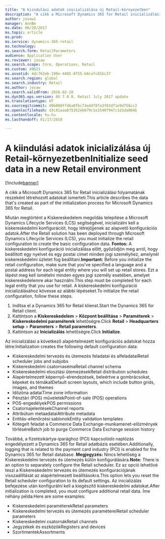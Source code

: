 ```yaml
---
title: "A kiindulási adatok inicializálása új Retail-környezetben"
description: "A cikk a Microsoft Dynamics 365 for Retail inicializálási folyamatának részeként létrehozott adatokat ismerteti."
author: josaw1
manager: AnnBe
ms.date: 06/20/2017
ms.topic: article
ms.prod: 
ms.service: dynamics-365-retail
ms.technology: 
ms.search.form: RetailParameters
audience: Application User
ms.reviewer: josaw
ms.search.scope: Core, Operations, Retail
ms.custom: 49621
ms.assetid: 4dc762eb-190e-4485-8f55-b0cafc81bc37
ms.search.region: global
ms.search.industry: Retail
ms.author: josaw
ms.search.validFrom: 2016-02-28
ms.dyn365.ops.version: AX 7.0.0, Retail July 2017 update
ms.translationtype: HT
ms.sourcegitcommit: d9b080ff46a0fbc73ed4f8fa3f03d71e9d758cc2
ms.openlocfilehash: d3c81aaa675352eb679c1e1540f947c1d1da804b
ms.contentlocale: hu-hu
ms.lasthandoff: 01/17/2018

---
```


# <a name="initialize-seed-data-in-a-new-retail-environment"></a><span data-ttu-id="a2cb0-103">A kiindulási adatok inicializálása új Retail-környezetben</span><span class="sxs-lookup"><span data-stu-id="a2cb0-103">Initialize seed data in a new Retail environment</span></span>

[!include[banner](includes/banner.md)]


<span data-ttu-id="a2cb0-104">A cikk a Microsoft Dynamics 365 for Retail inicializálási folyamatának részeként létrehozott adatokat ismerteti.</span><span class="sxs-lookup"><span data-stu-id="a2cb0-104">This article describes the data that's created as part of the initialization process for Microsoft Dynamics 365 for Retail.</span></span>

<span data-ttu-id="a2cb0-105">Miután megtörtént a Kiskereskedelem megoldás telepítése a Microsoft Dynamics Lifecycle Services (LCS) segítségével, inicializálni kell a kiskereskedelmi konfigurációt, hogy létrejöjjenek az alapvető konfigurációs adatok.</span><span class="sxs-lookup"><span data-stu-id="a2cb0-105">After the Retail solution has been deployed through Microsoft Dynamics Lifecycle Services (LCS), you must initialize the retail configuration to create the basic configuration data.</span></span> <span data-ttu-id="a2cb0-106">**Fontos:** A kiskereskedelmi konfiguráció inicializálása előtt, győződjön meg arról, hogy beállított egy nyelvet és egy postai címet minden jogi személyhez, amelynél kiskereskedelmi üzletet fog beállítani.</span><span class="sxs-lookup"><span data-stu-id="a2cb0-106">**Important:** Before you initialize the retail configuration, make sure that you've specified a language and a postal address for each legal entity where you will set up retail stores.</span></span> <span data-ttu-id="a2cb0-107">Ezt a lépést meg kell ismételni minden egyes jogi személy esetében, amelyet kiskereskedelemre akar használni.</span><span class="sxs-lookup"><span data-stu-id="a2cb0-107">This step must be completed for each legal entity that you use for retail.</span></span> <span data-ttu-id="a2cb0-108">A kiskereskedelmi konfiguráció inicializálásához kövesse az alábbi lépéseket.</span><span class="sxs-lookup"><span data-stu-id="a2cb0-108">To initialize the retail configuration, follow these steps.</span></span>

1.  <span data-ttu-id="a2cb0-109">Indítsa el a Dynamics 365 for Retail klienst.</span><span class="sxs-lookup"><span data-stu-id="a2cb0-109">Start the Dynamics 365 for Retail client.</span></span>
2.  <span data-ttu-id="a2cb0-110">Kattintson a **Kiskereskedelem** &gt; **Központ beállítása** &gt; **Paraméterek** &gt; **Kiskereskedelmi paraméterek** lehetőségre.</span><span class="sxs-lookup"><span data-stu-id="a2cb0-110">Click **Retail** &gt; **Headquarters setup** &gt; **Parameters** &gt; **Retail parameters**.</span></span>
3.  <span data-ttu-id="a2cb0-111">Kattintson az **Inicializálás** lehetőségre.</span><span class="sxs-lookup"><span data-stu-id="a2cb0-111">Click **Initialize**.</span></span>

<span data-ttu-id="a2cb0-112">Az inicializálási a következő alapértelmezett konfigurációs adatokat hozza létre:</span><span class="sxs-lookup"><span data-stu-id="a2cb0-112">Initialization creates the following default configuration data:</span></span>

-   <span data-ttu-id="a2cb0-113">Kiskereskedelmi tervezés és ütemezés feladatai és alfeladatai</span><span class="sxs-lookup"><span data-stu-id="a2cb0-113">Retail scheduler jobs and subjobs</span></span>
-   <span data-ttu-id="a2cb0-114">Kiskereskedelmi csatornaséma</span><span class="sxs-lookup"><span data-stu-id="a2cb0-114">Retail channel schema</span></span>
-   <span data-ttu-id="a2cb0-115">Kiskereskedelmi elosztási ütemezések</span><span class="sxs-lookup"><span data-stu-id="a2cb0-115">Retail distribution schedules</span></span>
-   <span data-ttu-id="a2cb0-116">Alapértelmezett képernyő-elrendezések, beleértve a gombrácsokat, képeket és témákat</span><span class="sxs-lookup"><span data-stu-id="a2cb0-116">Default screen layouts, which include button grids, images, and themes</span></span>
-   <span data-ttu-id="a2cb0-117">Időzóna adatai</span><span class="sxs-lookup"><span data-stu-id="a2cb0-117">Time zone information</span></span>
-   <span data-ttu-id="a2cb0-118">Pénztári (POS) műveletek</span><span class="sxs-lookup"><span data-stu-id="a2cb0-118">Point-of-sale (POS) operations</span></span>
-   <span data-ttu-id="a2cb0-119">POS-engedélyek</span><span class="sxs-lookup"><span data-stu-id="a2cb0-119">POS permissions</span></span>
-   <span data-ttu-id="a2cb0-120">Csatornajelentések</span><span class="sxs-lookup"><span data-stu-id="a2cb0-120">Channel reports</span></span>
-   <span data-ttu-id="a2cb0-121">Attribútum metaadatai</span><span class="sxs-lookup"><span data-stu-id="a2cb0-121">Attribute metadata</span></span>
-   <span data-ttu-id="a2cb0-122">Entitás-ellenőrzési sablonok</span><span class="sxs-lookup"><span data-stu-id="a2cb0-122">Entity validation templates</span></span>
-   <span data-ttu-id="a2cb0-123">Kötegelt feladat a Commerce Data Exchange-munkamenet-előzmények törlésére</span><span class="sxs-lookup"><span data-stu-id="a2cb0-123">Batch job to purge Commerce Data Exchange session history</span></span>

<span data-ttu-id="a2cb0-124">Továbbá, a fizetésikártya-iparághoz (PCI) kapcsolódó naplózás engedélyezett a Dynamics 365 for Retail adatbázis esetében.</span><span class="sxs-lookup"><span data-stu-id="a2cb0-124">Additionally, logging that is related to the payment card industry (PCI) is enabled for the Dynamics 365 for Retail database.</span></span> <span data-ttu-id="a2cb0-125">**Megjegyzés:** Nincs lehetőség a Kiskereskedelmi tervezés és ütemezés külön konfigurálására.</span><span class="sxs-lookup"><span data-stu-id="a2cb0-125">**Note:** There is an option to separately configure the Retail scheduler.</span></span> <span data-ttu-id="a2cb0-126">Ez az opció lehetővé teszi a Kiskereskedelmi tervezés és ütemezés konfigurációjának visszaállítását az alapértelmezett beállításokra.</span><span class="sxs-lookup"><span data-stu-id="a2cb0-126">This option lets you reset the Retail scheduler configuration to its default settings.</span></span> <span data-ttu-id="a2cb0-127">Az inicializálás befejezése után konfigurálni kell a kiegészítő kiskereskedelmi adatokat.</span><span class="sxs-lookup"><span data-stu-id="a2cb0-127">After initialization is completed, you must configure additional retail data.</span></span> <span data-ttu-id="a2cb0-128">Íme néhány példa:</span><span class="sxs-lookup"><span data-stu-id="a2cb0-128">Here are some examples:</span></span>

-   <span data-ttu-id="a2cb0-129">Kiskereskedelmi paraméterek</span><span class="sxs-lookup"><span data-stu-id="a2cb0-129">Retail parameters</span></span>
-   <span data-ttu-id="a2cb0-130">Kiskereskedelmi tervezés és ütemezés paraméterei</span><span class="sxs-lookup"><span data-stu-id="a2cb0-130">Retail scheduler parameters</span></span>
-   <span data-ttu-id="a2cb0-131">Kiskereskedelmi csatornák</span><span class="sxs-lookup"><span data-stu-id="a2cb0-131">Retail channels</span></span>
-   <span data-ttu-id="a2cb0-132">Jegyzékek és eszközök</span><span class="sxs-lookup"><span data-stu-id="a2cb0-132">Registers and devices</span></span>
-   <span data-ttu-id="a2cb0-133">Szortimentek</span><span class="sxs-lookup"><span data-stu-id="a2cb0-133">Assortments</span></span>





